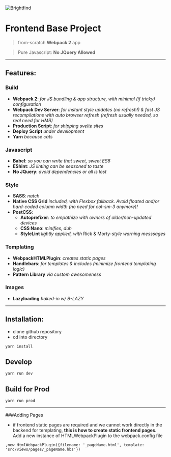![Brightfind](http://jeremy.brightfind.com/appSeedBannerImage1.png)

# Frontend Base Project
> from-scratch **Webpack 2** app

> Pure Javascript: **No JQuery Allowed**


---

## Features:


### Build
- **Webpack 2**: *for JS bundling & app structure, with minimal (if tricky) configuration*
- **Webpack Dev Server**: *for instant style updates (no refresh!) & fast JS recompilations with auto browser refresh (refresh usually needed, so real need for HMR)*
- **Production Script**: *for shipping svelte sites*
- **Deploy Script** *under development*
- **Yarn** *because cats*

### Javascript
- **Babel**: *so you can write that sweet, sweet ES6*
- **EShint**: *JS linting can be seasoned to taste*
- **No JQuery**: *avoid dependencies or all is lost*

### Style
- **SASS**: *natch*
- **Native CSS Grid** *included, with Flexbox fallback. Avoid floated and/or hard-coded column width (no need for col-sm-3 anymore)!*
- **PostCSS**:
   -  **Autoprefixer**: *to empathize with owners of older/non-updated devices*
   -  **CSS Nano**: *minifies, duh*
   -  **StyleLint** *lightly applied, with* Rick & Morty-*style warning messsages*

### Templating
- **WebpackHTMLPlugin**: *creates static pages*
- **Handlebars**: *for templates & includes (minimize frontend templating logic)*
- **Pattern Library** *via custom awesomeness*

### Images
- **Lazyloading** *baked-in w/ B-LAZY*


---


## Installation:

- clone github repository
- cd into directory

```
yarn install
```

## Develop

```
yarn run dev
```

## Build for Prod

```
yarn run prod
```

---

###Adding Pages

- if frontend static pages are required and we cannot work directly in the backend for templating, **this is how to create static frontend pages**. Add a new instance of HTMLWebpackPlugin to the webpack.config file

```
,new HtmlWebpackPlugin({filename: '_pageName.html', template: 'src/views/pages/_pageName.hbs'})

```

